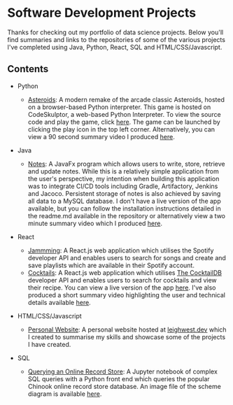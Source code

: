 # Software Development Projects
Thanks for checking out my portfolio of data science projects. Below you'll find summaries and links to the repositories of some of the various projects I've completed using Java, Python, React, SQL and HTML/CSS/Javascript. 

## Contents
* Python
  * [Asteroids](https://github.com/leighwest/Asteroids): A modern remake of the arcade classic Asteroids, hosted on a browser-based Python interpreter. This game is hosted on CodeSkulptor, a web-based Python Interpreter. To view the source code and play the game, click [here](http://www.codeskulptor.org/#user48_CJ1QctTrq9_4.py). The game can be launched by clicking the play icon in the top left corner. Alternatively, you can view a 90 second summary video I produced [here](https://vimeo.com/509641149).

* Java
  * [Notes](https://github.com/leighwest/Notes): A JavaFx program which allows users to write, store, retrieve and update notes. While this is a relatively simple application from the user's perspective, my intention when building this application was to integrate CI/CD tools including Gradle, Artifactory, Jenkins and Jacoco. Persistent storage of notes is also achieved by saving all data to a MySQL database.  I don't have a live version of the app available, but you can follow the installation instructions detailed in the readme.md available in the repository or alternatively view a two minute summary video which I produced [here](https://vimeo.com/509638637).

* React
  * [Jammming](https://github.com/leighwest/Jammming): A React.js web application which utilises the Spotify developer API and enables users to search for songs and create and save playlists which are available in their Spotify account.
  * [Cocktails](https://github.com/leighwest/Cocktails): A React.js web application which utilises [The CocktailDB](https://www.thecocktaildb.com/api.php) developer API and enables users to search for cocktails and view their recipe. You can view a live version of the app [here](https://leigh-west-cocktails.web.app/). I've also produced a short summary video highlighting the user and technical details available [here](https://vimeo.com/508677668).

* HTML/CSS/Javascript
  * [Personal Website](https://github.com/leighwest/Personal-Website): A personal website hosted at [leighwest.dev](https://www.leighwest.dev) which I created to summarise my skills and showcase some of the projects I have created.

* SQL
  * [Querying an Online Record Store](https://github.com/leighwest/SQL-Querying-Demo/blob/master/Chinook.ipynb): A Jupyter notebook of complex SQL queries with a Python front end which queries the popular Chinook online record store database.  An image file of the scheme diagram is available [here](https://github.com/leighwest/SQL-Querying-Demo/blob/master/Schema.PNG).
